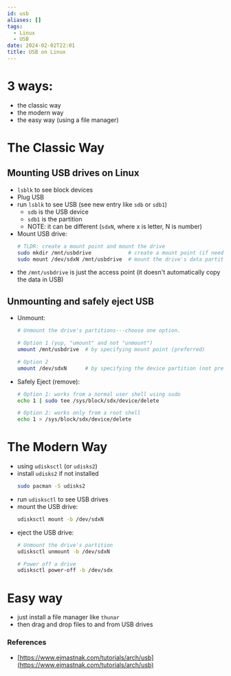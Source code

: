 ```yaml
---
id: usb
aliases: []
tags:
  - Linux
  - USB
date: 2024-02-02T22:01
title: USB on Linux
---
```

<!-- 2024-02-02-2201 (February 02, 2024 10:01 PM) -->

# 3 ways:
- the classic way
- the modern way
- the easy way (using a file manager)

# The Classic Way

## Mounting USB drives on Linux
- `lsblk` to see block devices
- Plug USB
- run `lsblk` to see USB (see new entry like `sdb` or `sdb1`)
  - `sdb` is the USB device
  - `sdb1` is the partition
  - NOTE: it can be different (`sdxN`, where x is letter, N is number)
- Mount USB drive:
  ```bash
  # TLDR: create a mount point and mount the drive
  sudo mkdir /mnt/usbdrive            # create a mount point (if needed)
  sudo mount /dev/sdxN /mnt/usbdrive  # mount the drive's data partition
  ```
- the `/mnt/usbdrive` is just the access point (it doesn't automatically copy the data in USB)

## Unmounting and safely eject USB
- Unmount:
  ```bash
  # Unmount the drive's partitions---choose one option.

  # Option 1 (yup, "umount" and not "unmount")
  umount /mnt/usbdrive  # by specifying mount point (preferred)

  # Option 2
  umount /dev/sdxN      # by specifying the device partition (not preferred)
  ```

- Safely Eject (remove):
  ```bash
  # Option 1: works from a normal user shell using sudo
  echo 1 | sudo tee /sys/block/sdx/device/delete

  # Option 2: works only from a root shell
  echo 1 > /sys/block/sdx/device/delete
  ```

# The Modern Way
- using `udisksctl` (or `udisks2`)
- install `udisks2` if not installed
  ```bash
  sudo pacman -S udisks2
  ```
- run `udisksctl` to see USB drives
- mount the USB drive:
  ```bash
  udisksctl mount -b /dev/sdxN
  ```
- eject the USB drive:
  ```bash
  # Unmount the drive's partition
  udisksctl unmount -b /dev/sdxN

  # Power off a drive
  udisksctl power-off -b /dev/sdx
  ```

# Easy way
- just install a file manager like `thunar`
- then drag and drop files to and from USB drives

### References
- [https://www.ejmastnak.com/tutorials/arch/usb](https://www.ejmastnak.com/tutorials/arch/usb)

